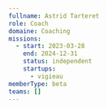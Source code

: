 ```yaml
---
fullname: Astrid Tarteret
role: Coach
domaine: Coaching
missions:
  - start: 2023-03-28
    end: 2024-12-31
    status: independent
    startups:
      - vigieau
memberType: beta
teams: []
---
```

